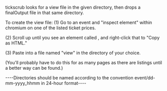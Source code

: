 tickscrub looks for a view file in the given directory, then drops a finalOutput file in that same directory.

To create the view file:
(1) Go to an event and "inspect element" within chromium on one of the listed ticket prices.

(2) Scroll up until you see an element called <tbody>, and right-click that to "Copy as HTML."

(3) Paste into a file named "view" in the directory of your choice.

(You'll probably have to do this for as many pages as there are listings until a better way can be found.)

----Directories should be named according to the convention event/dd-mm-yyyy_hhmm in 24-hour format----
